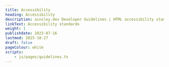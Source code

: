 ```yaml
---
title: Accessibility
heading: Accessibility
description: ainsley.dev Developer Guidelines | HTML accessibility standards for semantic markup & ARIA attributes
linkText: Accessibility standards
weight: 1
publishdate: 2023-07-16
lastmod: 2025-10-27
draft: false
pageColour: white
scripts:
    - js/pages/guidelines.ts
---
```

